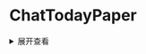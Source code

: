 # ChatTodayPaper

<details>
<summary>展开查看</summary>
<pre>
System.out.println("Hello to see U!");
</pre>
</details>
